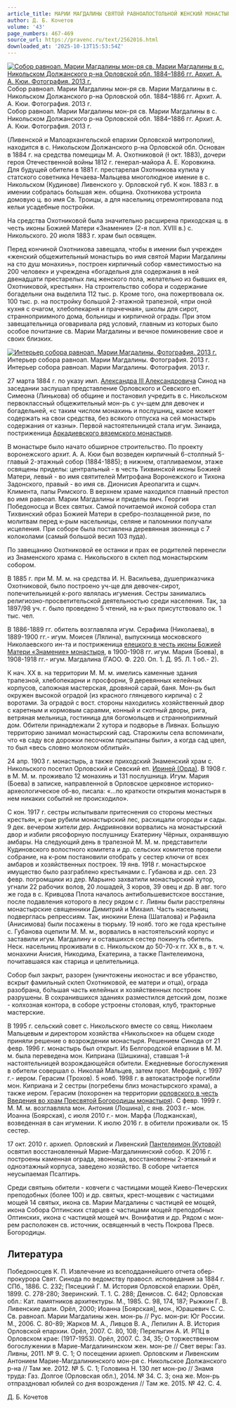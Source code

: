 ```yaml
---
article_title: МАРИИ МАГДАЛИНЫ СВЯТОЙ РАВНОАПОСТОЛЬНОЙ ЖЕНСКИЙ МОНАСТЫРЬ
author: Д. Б. Кочетов
volume: '43'
page_numbers: 467-469
source_url: https://pravenc.ru/text/2562016.html
downloaded_at: '2025-10-13T15:53:54Z'
---
```


[![Собор равноап. Марии Магдалины мон-ря св. Марии Магдалины в с. Никольском Должанского р-на Орловской обл. 1884–1886 гг. Архит. А. А. Кюи. Фотография. 2013 г.](https://pravenc.ru/data/2020/06/21/1236348551/i200.jpg "Кликните для увеличения картинки")](https://pravenc.ru/data/2020/06/21/1236348551/i400.jpg)Собор равноап. Марии Магдалины мон-ря св. Марии Магдалины в с. Никольском Должанского р-на Орловской обл. 1884–1886 гг. Архит. А. А. Кюи. Фотография. 2013 г.  
Собор равноап. Марии Магдалины мон-ря св. Марии Магдалины в с. Никольском Должанского р-на Орловской обл. 1884–1886 гг. Архит. А. А. Кюи. Фотография. 2013 г.

(Ливенской и Малоархангельской епархии Орловской митрополии), находится в с. Никольском Должанского р-на Орловской обл. Основан в 1884 г. на средства помещицы М. А. Охотниковой (Ɨ окт. 1883), дочери героя Отечественной войны 1812 г. генерал-майора А. Е. Коровкина. Для будущей обители в 1881 г. престарелая Охотникова купила у статского советника Нечаева-Мальцева многолюдное имение в с. Никольском (Кудинове) Ливенского у. Орловской губ. К кон. 1883 г. в имении собралась большая жен. община. Охотникова устроила домовую ц. во имя Св. Троицы, а для насельниц отремонтировала под кельи усадебные постройки.

На средства Охотниковой была значительно расширена приходская ц. в честь иконы Божией Матери «Знамение» (2-я пол. XVIII в.) с. Никольского. 20 июля 1883 г. храм был освящен.

Перед кончиной Охотникова завещала, чтобы в имении был учрежден «женский общежительный монастырь во имя святой Марии Магдалины на сто душ монахинь», построен кирпичный собор «вместимостью на 200 человек» и учреждена «богадельня для содержания в ней двенадцати престарелых лиц женского пола, желательно из бывших ея, Охотниковой, крестьян». На строительство собора и содержание богадельни она выделила 112 тыс. р. Кроме того, она пожертвовала ок. 100 тыс. р. на постройку большой 2-этажной трапезной, «при оной кухня с очагом, хлебопекарня и прачечная», школы для сирот, странноприимного дома, больницы и кирпичной ограды. При этом завещательница оговаривала ряд условий, главным из которых было особое почитание св. Марии Магдалины и вечное поминовение свое и своих близких.

[![Интерьер собора равноап. Марии Магдалины. Фотография. 2013 г.](https://pravenc.ru/data/2020/06/21/1236347164/i200.jpg "Кликните для увеличения картинки")](https://pravenc.ru/data/2020/06/21/1236347164/i400.jpg)Интерьер собора равноап. Марии Магдалины. Фотография. 2013 г.  
Интерьер собора равноап. Марии Магдалины. Фотография. 2013 г.

27 марта 1884 г. по указу имп. [Александра III Александровича](<https://pravenc.ru/text/Александр III Александрович.html>) Синод на заседании заслушал представление Орловского и Севского еп. Симеона (Линькова) об общине и постановил учредить в с. Никольском первоклассный общежительный мон-рь с уч-щем для девочек и богадельней, «с таким числом монахинь и послушниц, какое может содержать на свои средства, без всякого отпуска на сей монастырь содержания от казны». Первой настоятельницей стала игум. Зинаида, постриженица [Аркадиевского вяземского монастыря](<https://pravenc.ru/text/Аркадиевского вяземского монастыря.html>).

В монастыре было начато обширное строительство. По проекту воронежского архит. А. А. Кюи был возведен кирпичный 6-столпный 5-главый 2-этажный собор (1884-1885); в нижнем, отапливаемом, этаже освящены приделы: центральный - в честь Тихвинской иконы Божией Матери, левый - во имя святителей Митрофана Воронежского и Тихона Задонского, правый - во имя св. Дионисия Ареопагита и сщмч. Климента, папы Римского. В верхнем храме находился главный престол во имя равноап. Марии Магдалины и приделы вмч. Георгия Победоносца и Всех святых. Самой почитаемой иконой собора стал Тихвинский образ Божией Матери в сребро-позлащенной ризе, по молитвам перед к-рым насельницы, селяне и паломники получали исцеления. При соборе была поставлена деревянная звонница с 7 колоколами (самый большой весил 103 пуда).

По завещанию Охотниковой ее останки и прах ее родителей перенесли из Знаменского храма с. Никольского в склеп под монастырским собором.

В 1885 г. при М. М. м. на средства И. Н. Васильева, душеприказчика Охотниковой, было построено уч-ще для девочек-сирот, попечительницей к-рого являлась игумения. Сестры занимались религиозно-просветительской деятельностью среди населения. Так, за 1897/98 уч. г. было проведено 5 чтений, на к-рых присутствовало ок. 1 тыс. чел.

В 1886-1889 гг. обитель возглавляла игум. Серафима (Николаева), в 1889-1900 гг.- игум. Моисея (Лялина), выпускница московского Николаевского ин-та и постриженица [елецкого в честь иконы Божией Матери «Знамение» монастыря](<https://pravenc.ru/text/елецкого в честь иконы Божией Матери  Знамение  монастыря.html>), в 1900-1908 гг. игум. Мария (Боева), в 1908-1918 гг.- игум. Магдалина (ГАОО. Ф. 220. Oп. 1. Д. 95. Л. 1 об.- 2).

К нач. XX в. на территории М. М. м. имелись каменные здания трапезной, хлебопекарни и просфорни, 9 деревянных келейных корпусов, сапожная мастерская, дровяной сарай, баня. Мон-рь был окружен высокой оградой (из красного глянцевого кирпича) с 2 воротами. За оградой с вост. стороны находились хозяйственный двор с каретным и кормовым сараями, конный и скотный дворы, рига, ветряная мельница, гостиница для богомольцев и странноприимный дом. Обители принадлежали 2 хутора и подворье в Ливнах. Большую территорию занимал монастырский сад. Старожилы села вспоминали, что «в саду все дорожки песочком присыпаны были», а когда сад цвел, то был «весь словно молоком облитый».

24 апр. 1903 г. монастырь, а также приходский Знаменский храм с. Никольского посетил Орловский и Севский еп. [Ириней (Орда)](<https://pravenc.ru/text/Ириней (Орда).html>). В 1908 г. в М. М. м. проживало 12 монахинь и 131 послушница. Игум. Мария (Боева) в записке, направленной в Орловское церковное историко-археологическое об-во, писала: «...по краткости открытия монастыря в нем никаких событий не происходило».

С кон. 1917 г. сестры испытывали притеснения со стороны местных крестьян, к-рые рубили монастырский лес, расхищали огороды и сады. 9 дек. вечером жители дер. Андрияновки ворвались на монастырский двор и избили рясофорную послушницу Екатерину Чёрных, охранявшую амбары. На следующий день в трапезной М. М. м. представители Кудиновского волостного комитета и др. сельских комитетов провели собрание, на к-ром постановили отобрать у сестер ключи от всех амбаров и хозяйственных построек. 19 янв. 1918 г. монастырское имущество было разграблено крестьянами с. Губанова и др. сел. 23 февр. погромщики из дер. Марьино захватили монастырский хутор, угнали 22 рабочих волов, 20 лошадей, 3 коров, 39 овец и др. В авг. того же года в с. Кривцова Плота началось антибольшевистское восстание, после подавления которого в лесу рядом с г. Ливны были расстреляны монастырские священники Димитрий и Михаил. Часть насельниц подверглась репрессиям. Так, инокини Елена (Шаталова) и Рафаила (Анисимова) были посажены в тюрьму. 19 нояб. того же года крестьяне с. Губанова оцепили М. М. м., ворвались в настоятельский корпус и заставили игум. Магдалину и оставшихся сестер покинуть обитель. Неск. насельниц проживали в с. Никольском до 50-70-х гг. XX в., в т. ч. монахини Анисия, Никодима, Екатерина, а также Пантелеимона, почитавшаяся как старица и целительница.

Собор был закрыт, разорен (уничтожены иконостас и все убранство, вскрыт фамильный склеп Охотниковой, ее матери и отца), ограда разобрана, бо́льшая часть келейных и хозяйственных построек разрушены. В сохранившихся зданиях разместился детский дом, позже - колхозная контора, в соборе устроены столовая, клуб, тракторные мастерские.

В 1995 г. сельский совет с. Никольского вместе со свящ. Николаем Мальцевым и директором хозяйства «Никольское» на общем сходе приняли решение о возрождении монастыря. Решением Синода от 21 февр. 1996 г. монастырь был открыт. Из Белгородской епархии в М. М. м. была переведена мон. Киприана (Шишкина), ставшая 1-й настоятельницей возрождающейся обители. Ежедневные богослужения в обители совершал о. Николай Мальцев, затем прот. Мефодий, с 1997 г.- иером. Герасим (Трохов). 5 нояб. 1998 г. в автокатастрофе погибли мон. Киприана и 2 сестры (погребены близ монастырского храма), а также иером. Герасим (похоронен на территории [орловского в честь Введения во храм Пресвятой Богородицы монастыря](<https://pravenc.ru/text/орловского в честь Введения во храм Пресвятой Богородицы монастыря.html>)). С февр. 1999 г. М. М. м. возглавляла мон. Антония (Лошина), с янв. 2003 г.- мон. Иоанна (Боярская), с июля 2010 г.- мон. Марфа (Лоджанская), возведенная в сан игумении. К июлю 2016 г. в обители проживали ок. 15 сестер.

17 окт. 2010 г. архиеп. Орловский и Ливенский [Пантелеимон (Кутовой)](<https://pravenc.ru/text/Пантелеимон (Кутовой).html>) освятил восстановленный Марие-Магдалининский собор. К 2016 г. построены каменная ограда, звонница, восстановлены 2-этажный и одноэтажный корпуса, заведено хозяйство. В соборе читается неусыпаемая Псалтирь.

Среди святынь обители - ковчеги с частицами мощей Киево-Печерских преподобных (более 100) и др. святых, крест-мощевик с частицами мощей 14 святых, икона св. Марии Магдалины с частицей ее мощей, икона Собора Оптинских старцев с частицами мощей преподобных Оптинских, икона с частицей мощей мч. Вонифатия и др. Рядом с мон-рем расположен св. источник, освященный в честь Покрова Пресв. Богородицы.

## Литература

Победоносцев К. П. Извлечение из всеподданнейшего отчета обер-прокурора Свят. Синода по ведомству правосл. исповедания за 1884 г. СПб., 1886. С. 232; Пясецкий Г. М. История Орловской епархии. Орёл, 1899. С. 278-280; Зверинский. Т. 1. С. 288; Денисов. С. 642; Орловская обл.: Кат. памятников архитектуры. М., 1985. С. 98, 174, 187; Рыжкин Г. В. Ливенские дали. Орёл, 2000; Иоанна [Боярская], мон., Юрашевич С. С. Св. равноап. Марии Магдалины жен. мон-рь // Рус. мон-ри: Юг России. М., 2006. С. 80-89; Жарков М. А., Ливцов В. А., Лепилин А. В. История Орловской епархии. Орёл, 2007. С. 80, 108; Перелыгин А. И. РПЦ в Орловском крае: (1917-1953). Орёл, 2007. С. 34, 35; О торжественном богослужении в Марие-Магдалининском жен. мон-ре // Свет веры: Газ. Ливны, 2011. № 9. С. 1; О посещении архиеп. Орловским и Ливенским Антонием Марие-Магдалининского мон-ря с. Никольское Должанского р-на // Там же. 2012. № 5. С. 1; Головина Н. 130 лет мон-рю // Знамя труда: Газ. Долгое (Орловская обл.), 2014. № 34. С. 3; она же. Мон-рь отпраздновал юбилей со дня возрождения // Там же. 2015. № 42. С. 4.

Д. Б. Кочетов
